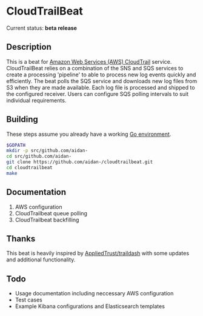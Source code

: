 # CloudTrailBeat
Current status: **beta release**

## Description
This is a beat for [Amazon Web Services (AWS) CloudTrail](https://aws.amazon.com/cloudtrail/) service.  CloudTrailBeat relies on a combination of the SNS and SQS services to create a processing 'pipeline' to able to process new log events quickly and efficiently.  The beat polls the SQS service and downloads new log files from S3 when they are made available.  Each log file is processed and shipped to the configured receiver.  Users can configure SQS polling intervals to suit individual requirements.

## Building
These steps assume you already have a working [Go environment](https://golang.org/doc/install).

```bash
$GOPATH
mkdir -p src/github.com/aidan-
cd src/github.com/aidan-
git clone https://github.com/aidan-/cloudtrailbeat.git
cd cloudtrailbeat
make
```

## Documentation
1. AWS configuration
2. CloudTrailbeat queue polling
3. CloudTrailbeat backfilling

## Thanks
This beat is heavily inspired by [AppliedTrust/traildash](https://github.com/AppliedTrust/traildash) with some updates and additional functionality.

## Todo
- Usage documentation including neccessary AWS configuration
- Test cases
- Example Kibana configurations and Elasticsearch templates
